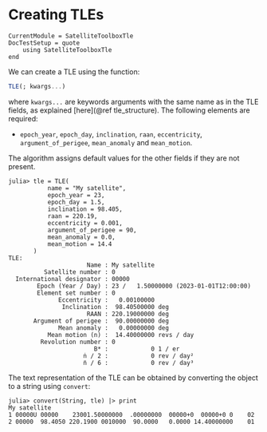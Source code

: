 Creating TLEs
=============

```@meta
CurrentModule = SatelliteToolboxTle
DocTestSetup = quote
    using SatelliteToolboxTle
end
```

We can create a TLE using the function:

```julia
TLE(; kwargs...)
```

where `kwargs...` are keywords arguments with the same name as in the TLE fields, as
explained [here](@ref tle_structure). The following elements are required:

- `epoch_year`, `epoch_day`, `inclination`, `raan`, `eccentricity`, `argument_of_perigee`,
    `mean_anomaly` and `mean_motion`.

The algorithm assigns default values for the other fields if they are not present.
    
```jldoctest creating_tle
julia> tle = TLE(
           name = "My satellite",
           epoch_year = 23,
           epoch_day = 1.5,
           inclination = 98.405,
           raan = 220.19,
           eccentricity = 0.001,
           argument_of_perigee = 90,
           mean_anomaly = 0.0,
           mean_motion = 14.4
       )
TLE:
                      Name : My satellite
          Satellite number : 0
  International designator : 00000
        Epoch (Year / Day) : 23 /   1.50000000 (2023-01-01T12:00:00)
        Element set number : 0
              Eccentricity :   0.00100000
               Inclination :  98.40500000 deg
                      RAAN : 220.19000000 deg
       Argument of perigee :  90.00000000 deg
              Mean anomaly :   0.00000000 deg
           Mean motion (n) :  14.40000000 revs / day
         Revolution number : 0
                        B* :            0 1 / er
                     ṅ / 2 :            0 rev / day²
                     n̈ / 6 :            0 rev / day³
```

The text representation of the TLE can be obtained by converting the object to a string
using `convert`:

```jldoctest creating_tle
julia> convert(String, tle) |> print
My satellite
1 00000U 00000    23001.50000000  .00000000  00000+0  00000+0 0    02
2 00000  98.4050 220.1900 0010000  90.0000   0.0000 14.40000000    01
```
